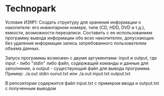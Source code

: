# Technopark

Условие ИЗ№1:
Создать структуру для хранения информации о накопителе: его инвентарном номере, типе (CD, HDD, DVD и т.д.), емкости, возможности перезаписи. Составить с ее использованием программу вывода информации обо всех накопителях, допускающих без удаления информации запись затребованного пользователем объема данных.

Запуск программы возможен с двумя аргументами: input и output, где input - либо "stdin" либо файл, содержащий команды и данные для заполнения, а output - существующий файл для вывода программа. Пример: ./a.out stdin ounut.txt или ./a.out input.txt output.txt

В репозитории содержится файл input.txt с примером ввода и output.txt c полученным выводом
